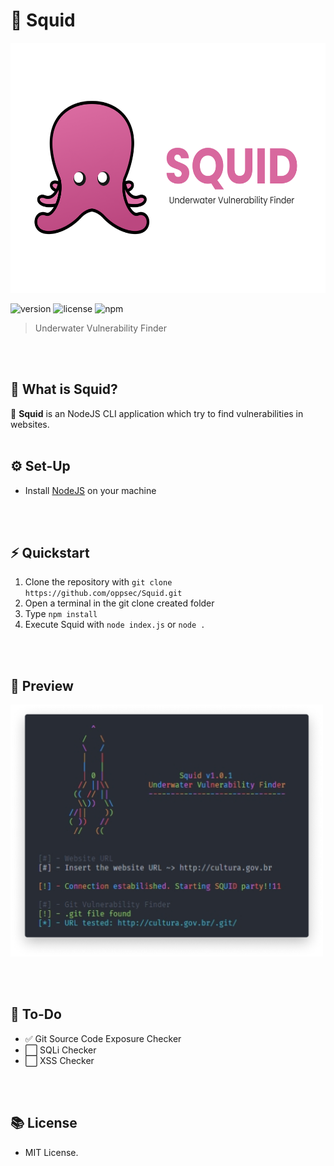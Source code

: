 # 🦑 Squid

<img src="./View/banner.png" widht="100" height="400"><br>

![version](https://img.shields.io/badge/Version-1.1.1-brightgreen.svg?style=for-the-badge)
![license](https://img.shields.io/badge/License-MIT-blue.svg?style=for-the-badge)
![npm](https://img.shields.io/badge/NPM-v12.19-purple.svg?style=for-the-badge)

> Underwater Vulnerability Finder

<br><br>

## 🤔 What is Squid?
🦑 **Squid** is an NodeJS CLI application which try to find vulnerabilities in websites.
<br><br>

## ⚙️ Set-Up
- Install [NodeJS](http://nodejs.org/) on your machine 

<br><br>

## ⚡ Quickstart
1. Clone the repository with `git clone https://github.com/oppsec/Squid.git`
2. Open a terminal in the git clone created folder
3. Type `npm install`
4. Execute Squid with `node index.js` or `node .`

<br><br>

## 👀 Preview

<img src="./View/preview.png" width="500">

<br><br>

## 🔨 To-Do
- ✅ Git Source Code Exposure Checker
- ⬜️ SQLi Checker
- ⬜️ XSS Checker

<br><br>

## 📚 License
- MIT License.
